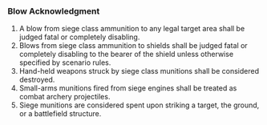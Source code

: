 ### Blow Acknowledgment
1.  A blow from siege class ammunition to any legal target area shall be judged fatal or completely disabling.
2.  Blows from siege class ammunition to shields shall be judged fatal or completely disabling to the bearer of the shield unless otherwise specified by scenario rules.
3.  Hand-held weapons struck by siege class munitions shall be considered destroyed.
4.  Small-arms munitions fired from siege engines shall be treated as combat archery projectiles.
5.  Siege munitions are considered spent upon striking a target, the ground, or a battlefield structure.

